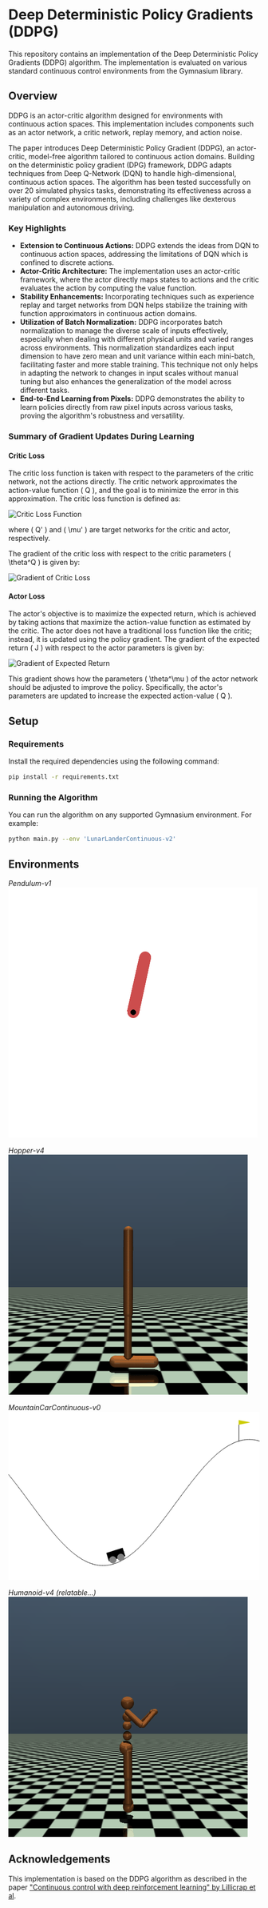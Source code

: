 # Deep Deterministic Policy Gradients (DDPG)

This repository contains an implementation of the Deep Deterministic Policy Gradients (DDPG) algorithm. The implementation is evaluated on various standard continuous control environments from the Gymnasium library.

## Overview

DDPG is an actor-critic algorithm designed for environments with continuous action spaces. This implementation includes components such as an actor network, a critic network, replay memory, and action noise.

The paper introduces Deep Deterministic Policy Gradient (DDPG), an actor-critic, model-free algorithm tailored to continuous action domains. Building on the deterministic policy gradient (DPG) framework, DDPG adapts techniques from Deep Q-Network (DQN) to handle high-dimensional, continuous action spaces. The algorithm has been tested successfully on over 20 simulated physics tasks, demonstrating its effectiveness across a variety of complex environments, including challenges like dexterous manipulation and autonomous driving.

### Key Highlights

- **Extension to Continuous Actions:** DDPG extends the ideas from DQN to continuous action spaces, addressing the limitations of DQN which is confined to discrete actions.
- **Actor-Critic Architecture:** The implementation uses an actor-critic framework, where the actor directly maps states to actions and the critic evaluates the action by computing the value function.
- **Stability Enhancements:** Incorporating techniques such as experience replay and target networks from DQN helps stabilize the training with function approximators in continuous action domains.
- **Utilization of Batch Normalization:** DDPG incorporates batch normalization to manage the diverse scale of inputs effectively, especially when dealing with different physical units and varied ranges across environments. This normalization standardizes each input dimension to have zero mean and unit variance within each mini-batch, facilitating faster and more stable training. This technique not only helps in adapting the network to changes in input scales without manual tuning but also enhances the generalization of the model across different tasks.
- **End-to-End Learning from Pixels:** DDPG demonstrates the ability to learn policies directly from raw pixel inputs across various tasks, proving the algorithm's robustness and versatility.

### Summary of Gradient Updates During Learning

#### Critic Loss

The critic loss function is taken with respect to the parameters of the critic network, not the actions directly. The critic network approximates the action-value function ( Q ), and the goal is to minimize the error in this approximation. The critic loss function is defined as:

![Critic Loss Function](https://latex.codecogs.com/png.latex?L(\theta^Q)%20=%20\mathbb{E}_{s,%20a,%20r,%20s'}%20\left[%(r%20+%20\gamma%20Q'(s',%20\mu'(s'|\theta^{\mu'}))%20-%20Q(s,%20a|\theta^Q))^2%20\right])

where ( Q' ) and ( \mu' ) are target networks for the critic and actor, respectively.

The gradient of the critic loss with respect to the critic parameters ( \theta^Q ) is given by:

![Gradient of Critic Loss](https://latex.codecogs.com/png.latex?\nabla_{\theta^Q}%20L%20=%20\mathbb{E}_{s,%20a,%20r,%20s'}%20\left[%(r%20+%20\gamma%20Q'(s',%20\mu'(s'|\theta^{\mu'}))%20-%20Q(s,%20a|\theta^Q))%20\nabla_{\theta^Q}%20Q(s,%20a|\theta^Q)%20\right])

#### Actor Loss

The actor's objective is to maximize the expected return, which is achieved by taking actions that maximize the action-value function as estimated by the critic. The actor does not have a traditional loss function like the critic; instead, it is updated using the policy gradient. The gradient of the expected return ( J ) with respect to the actor parameters is given by:

![Gradient of Expected Return](https://latex.codecogs.com/png.latex?\nabla_{\theta^\mu}%20J%20\approx%20\mathbb{E}_{s}%20\left[%20\nabla_a%20Q(s,%20a|\theta^Q)%20|_{a=\mu(s)}%20\nabla_{\theta^\mu}%20\mu(s|\theta^\mu)%20\right])

This gradient shows how the parameters ( \theta^\mu ) of the actor network should be adjusted to improve the policy. Specifically, the actor's parameters are updated to increase the expected action-value ( Q ).

## Setup

### Requirements

Install the required dependencies using the following command:

```bash
pip install -r requirements.txt
```

### Running the Algorithm

You can run the algorithm on any supported Gymnasium environment. For example:

```bash
python main.py --env 'LunarLanderContinuous-v2'
```

## Environments

_Pendulum-v1_  
<img src="environments/Pendulum-v1.gif" alt="Pendulum-v1" loop=infinite>

_Hopper-v4_  
![Hopper-v4 Animation](environments/Hopper-v4.gif)

_MountainCarContinuous-v0_  
![MountainCarContinuous-v0 Animation](environments/MountainCarContinuous-v0.gif)

_Humanoid-v4 (relatable...)_  
![Humanoid-v4 Animation](environments/Humanoid-v4_relatable.gif)


## Acknowledgements

This implementation is based on the DDPG algorithm as described in the paper ["Continuous control with deep reinforcement learning" by Lillicrap et al](https://arxiv.org/abs/1509.02971).
